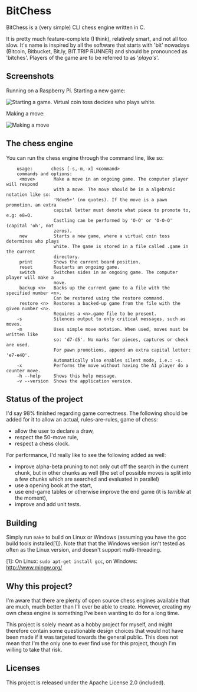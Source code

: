 
BitChess
===========================


BitChess is a (very simple) CLI chess engine written in C.

It is pretty much feature-complete (I think), relatively smart, and not all too slow. It's name is inspired by all the software that starts with 'bit' nowadays (Bitcoin, Bitbucket, Bit.ly, BIT.TRIP RUNNER) and should be pronounced as 'bitches'. Players of the game are to be referred to as '*playa's*'.


## Screenshots

Running on a Raspberry Pi.
Starting a new game:

![Starting a game. Virtual coin toss decides who plays white.](https://i.imgur.com/SjlRkk6.png)

Making a move:

![Making a move](https://i.imgur.com/epdcOpj.png)


## The chess engine

You can run the chess engine through the command line, like so:

		usage:       chess [-s,-m,-x] <command>
		commands and options:
		 <move>       Make a move in an ongoing game. The computer player will respond
					  with a move. The move should be in a algebraic notation like so:
					  'Ndxe5+' (no quotes). If the move is a pawn promotion, an extra
					  capital letter must denote what piece to promote to, e.g: e8=Q.
					  Castling can be performed by 'O-O' or 'O-O-O' (capital 'oh', not
					  zeros).
		 new          Starts a new game, where a virtual coin toss determines who plays 
					  white. The game is stored in a file called .game in the current
					  directory.
		 print        Shows the current board position.
		 reset        Restarts an ongoing game.
		 switch       Switches sides in an ongoing game. The computer player will make a
		 			  move.
		 backup <n>   Backs up the current game to a file with the specified number <n>.
		 			  Can be restored using the restore command.
		 restore <n>  Restores a backed-up game from the file with the given number <n>.
		 			  Requires a <n>.game file to be present.
		-s            Silences output to only critical messages, such as moves.
		-m            Uses simple move notation. When used, moves must be written like
	            	  so: 'd7-d5'. No marks for pieces, captures or check are used.
	            	  For pawn promotions, append an extra capital letter: 'e7-e4Q'.
	            	  Automatically also enables silent mode, i.e.: -s.
		-x            Performs the move without having the AI player do a counter move.
		-h --help     Shows this help message.
		-v --version  Shows the application version.



## Status of the project

I'd say 98% finished regarding game correctness. The following should be added for it to allow an actual, rules-are-rules, game of chess:

- allow the user to declare a draw,
- respect the 50-move rule,
- respect a chess clock.

For performance, I'd really like to see the following added as well:
- improve alpha-beta pruning to not only cut off the search in the current chunk, but in other chunks as well (the set of possible moves is split into a few chunks which are searched and evaluated in parallel)
- use a opening book at the start,
- use end-game tables or otherwise improve the end game (it is *terrible* at the moment),
- improve and add unit tests.



## Building

Simply run `make` to build on Linux or Windows (assuming you have the gcc build tools installed[1]). Note that that the Windows version isn't tested as often as the Linux version, and doesn't support multi-threading.

[1]: On Linux: `sudo apt-get install gcc`, on Windows: http://www.mingw.org/


## Why this project?

I'm aware that there are plenty of open source chess engines available that are much, much better than I'll ever be able to create. However, creating my own chess engine is something I've been wanting to do for a long time.

This project is solely meant as a hobby project for myself, and might therefore contain some questionable design choices that would not have been made if it was targeted towards the general public. This does not mean that I'm the only one to ever find use for this project, though I'm willing to take that risk.



## Licenses

This project is released under the Apache License 2.0 (included).
